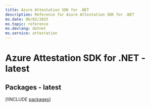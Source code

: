 ```yaml
---
title: Azure Attestation SDK for .NET
description: Reference for Azure Attestation SDK for .NET
ms.date: 06/02/2025
ms.topic: reference
ms.devlang: dotnet
ms.service: attestation
---
```

# Azure Attestation SDK for .NET - latest
## Packages - latest
[!INCLUDE [packages](attestation-index.md)]